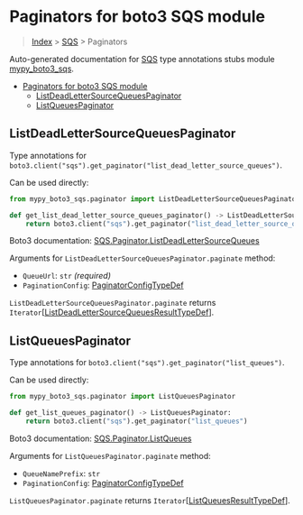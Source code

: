 # Paginators for boto3 SQS module

> [Index](..) > [SQS](.) > Paginators

Auto-generated documentation for
[SQS](https://boto3.amazonaws.com/v1/documentation/api/1.17.73/reference/services/sqs.html#SQS)
type annotations stubs module
[mypy_boto3_sqs](https://pypi.org/project/mypy-boto3-sqs/).

- [Paginators for boto3 SQS module](#paginators-for-boto3-sqs-module)
  - [ListDeadLetterSourceQueuesPaginator](#listdeadlettersourcequeuespaginator)
  - [ListQueuesPaginator](#listqueuespaginator)

## ListDeadLetterSourceQueuesPaginator

Type annotations for
`boto3.client("sqs").get_paginator("list_dead_letter_source_queues")`.

Can be used directly:

```python
from mypy_boto3_sqs.paginator import ListDeadLetterSourceQueuesPaginator

def get_list_dead_letter_source_queues_paginator() -> ListDeadLetterSourceQueuesPaginator:
    return boto3.client("sqs").get_paginator("list_dead_letter_source_queues")
```

Boto3 documentation:
[SQS.Paginator.ListDeadLetterSourceQueues](https://boto3.amazonaws.com/v1/documentation/api/1.17.73/reference/services/sqs.html#SQS.Paginator.ListDeadLetterSourceQueues)

Arguments for `ListDeadLetterSourceQueuesPaginator.paginate` method:

- `QueueUrl`: `str` *(required)*
- `PaginationConfig`:
  [PaginatorConfigTypeDef](./type_defs.md#paginatorconfigtypedef)

`ListDeadLetterSourceQueuesPaginator.paginate` returns
`Iterator`\[[ListDeadLetterSourceQueuesResultTypeDef](./type_defs.md#listdeadlettersourcequeuesresulttypedef)\].

## ListQueuesPaginator

Type annotations for `boto3.client("sqs").get_paginator("list_queues")`.

Can be used directly:

```python
from mypy_boto3_sqs.paginator import ListQueuesPaginator

def get_list_queues_paginator() -> ListQueuesPaginator:
    return boto3.client("sqs").get_paginator("list_queues")
```

Boto3 documentation:
[SQS.Paginator.ListQueues](https://boto3.amazonaws.com/v1/documentation/api/1.17.73/reference/services/sqs.html#SQS.Paginator.ListQueues)

Arguments for `ListQueuesPaginator.paginate` method:

- `QueueNamePrefix`: `str`
- `PaginationConfig`:
  [PaginatorConfigTypeDef](./type_defs.md#paginatorconfigtypedef)

`ListQueuesPaginator.paginate` returns
`Iterator`\[[ListQueuesResultTypeDef](./type_defs.md#listqueuesresulttypedef)\].
